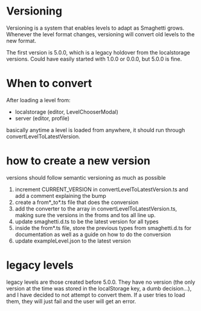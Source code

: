 # Versioning

Versioning is a system that enables levels to adapt as Smaghetti grows. Whenever the level format changes, versioning will convert old levels to the new format.

The first version is 5.0.0, which is a legacy holdover from the localstorage versions. Could have easily started with 1.0.0 or 0.0.0, but 5.0.0 is fine.

# When to convert

After loading a level from:

- localstorage (editor, LevelChooserModal)
- server (editor, profile)

basically anytime a level is loaded from anywhere, it should run through convertLevelToLatestVersion.

# how to create a new version

versions should follow semantic versioning as much as possible

1. increment CURRENT_VERSION in convertLevelToLatestVersion.ts and add a comment explaining the bump
2. create a from*<previous-current-version>\_to*<new-current-version>.ts file that does the conversion
3. add the converter to the array in convertLevelToLatestVersion.ts, making sure the versions in the froms and tos all line up.
4. update smaghetti.d.ts to be the latest version for all types
5. inside the from\*.ts file, store the previous types from smaghetti.d.ts for documentation as well as a guide on how to do the conversion
6. update exampleLevel.json to the latest version

# legacy levels

legacy levels are those created before 5.0.0. They have no version (the only version at the time was stored in the localStorage key, a dumb decision...), and I have decided to not attempt to convert them. If a user tries to load them, they will just fail and the user will get an error.
